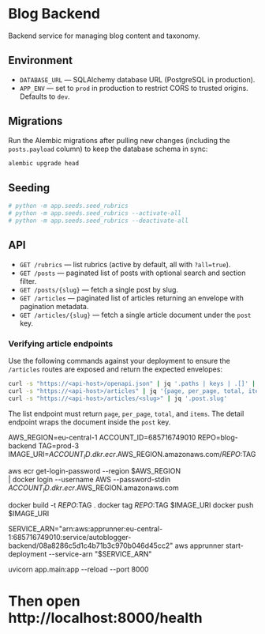 # Blog Backend

Backend service for managing blog content and taxonomy.

## Environment

- `DATABASE_URL` — SQLAlchemy database URL (PostgreSQL in production).
- `APP_ENV` — set to `prod` in production to restrict CORS to trusted origins. Defaults to `dev`.

## Migrations

Run the Alembic migrations after pulling new changes (including the `posts.payload`
column) to keep the database schema in sync:

```sh
alembic upgrade head
```

## Seeding

```sh
# python -m app.seeds.seed_rubrics
# python -m app.seeds.seed_rubrics --activate-all
# python -m app.seeds.seed_rubrics --deactivate-all
```

## API

- `GET /rubrics` — list rubrics (active by default, all with `?all=true`).
- `GET /posts` — paginated list of posts with optional search and section filter.
- `GET /posts/{slug}` — fetch a single post by slug.
- `GET /articles` — paginated list of articles returning an envelope with pagination metadata.
- `GET /articles/{slug}` — fetch a single article document under the `post` key.

### Verifying article endpoints

Use the following commands against your deployment to ensure the `/articles` routes
are exposed and return the expected envelopes:

```sh
curl -s "https://<api-host>/openapi.json" | jq '.paths | keys | .[]' | grep '/articles'
curl -s "https://<api-host>/articles" | jq '{page, per_page, total, items}'
curl -s "https://<api-host>/articles/<slug>" | jq '.post.slug'
```

The list endpoint must return `page`, `per_page`, `total`, and `items`. The detail
endpoint wraps the document inside the `post` key.

AWS_REGION=eu-central-1
ACCOUNT_ID=685716749010
REPO=blog-backend
TAG=prod-3
IMAGE_URI=$ACCOUNT_ID.dkr.ecr.$AWS_REGION.amazonaws.com/$REPO:$TAG

aws ecr get-login-password --region $AWS_REGION \
 | docker login --username AWS --password-stdin $ACCOUNT_ID.dkr.ecr.$AWS_REGION.amazonaws.com

docker build -t $REPO:$TAG .
docker tag  $REPO:$TAG $IMAGE_URI
docker push $IMAGE_URI

SERVICE_ARN="arn:aws:apprunner:eu-central-1:685716749010:service/autoblogger-backend/08a8286c5d1c4b71b3c970b046d45cc2"
aws apprunner start-deployment --service-arn "$SERVICE_ARN"

uvicorn app.main:app --reload --port 8000
# Then open http://localhost:8000/health
